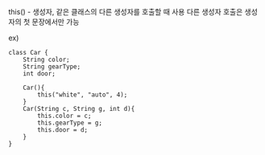 this() - 생성자, 같은 클래스의 다른 생성자를 호출할 때 사용 다른 생성자 호출은 생성자의 첫 문장에서만 가능

ex)
```
class Car {
	String color;
	String gearType;
	int door;

	Car(){
		this("white", "auto", 4);
	}
	Car(String c, String g, int d){
		this.color = c;
		this.gearType = g;
		this.door = d;
	}
}
```
